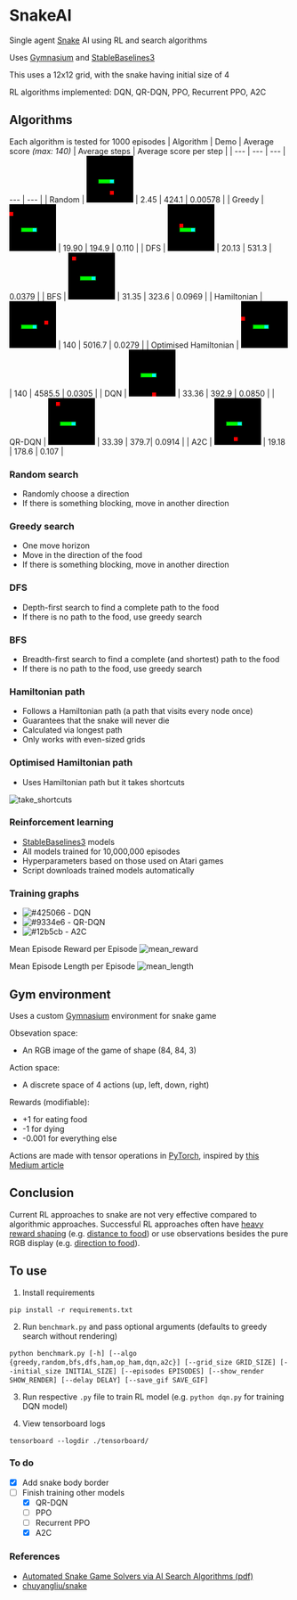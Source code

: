 # SnakeAI
Single agent [Snake](https://en.wikipedia.org/wiki/Snake_(video_game)) AI using RL and search algorithms

Uses [Gymnasium](https://gymnasium.farama.org/) and [StableBaselines3](https://stable-baselines3.readthedocs.io/en/master/)

This uses a 12x12 grid, with the snake having initial size of 4

RL algorithms implemented: DQN, QR-DQN, PPO, Recurrent PPO, A2C

## Algorithms
Each algorithm is tested for 1000 episodes
| Algorithm | Demo | Average score *(max: 140)* | Average steps | Average score per step |
| --- | --- | --- | --- | --- |
| Random | ![random_vid](/vid_saves/random_vid_0.gif) | 2.45 | 424.1 | 0.00578 |
| Greedy | ![greedy_vid](/vid_saves/greedy_vid_0.gif) | 19.90 | 194.9 | 0.110 |
| DFS | ![dfs_vid](/vid_saves/dfs_vid_0.gif) | 20.13 | 531.3 | 0.0379 |
| BFS | ![bfs_vid](/vid_saves/bfs_vid_0.gif) | 31.35 | 323.6 | 0.0969 |
| Hamiltonian | ![ham_vid](/vid_saves/ham_vid_0.gif) | 140 | 5016.7 | 0.0279 |
| Optimised Hamiltonian | ![op_ham_vid](/vid_saves/op_ham_vid_0.gif) | 140 | 4585.5 | 0.0305 |
| DQN | ![dqn_vid](/vid_saves/dqn_vid_0.gif) | 33.36 | 392.9 | 0.0850 |
| QR-DQN | ![qrdqn_vid](/vid_saves/qrdqn_vid_0.gif) | 33.39 | 379.7| 0.0914 |
| A2C | ![a2c_vid](/vid_saves/a2c_vid_0.gif) | 19.18 | 178.6 | 0.107 |

### Random search
 - Randomly choose a direction
 - If there is something blocking, move in another direction

### Greedy search
 - One move horizon
 - Move in the direction of the food
 - If there is something blocking, move in another direction

### DFS
 - Depth-first search to find a complete path to the food
 - If there is no path to the food, use greedy search

### BFS
 - Breadth-first search to find a complete (and shortest) path to the food
 - If there is no path to the food, use greedy search

### Hamiltonian path
 - Follows a Hamiltonian path (a path that visits every node once)
 - Guarantees that the snake will never die
 - Calculated via longest path
 - Only works with even-sized grids

### Optimised Hamiltonian path
 - Uses Hamiltonian path but it takes shortcuts
 
 ![take_shortcuts](https://user-images.githubusercontent.com/80515759/226577899-467443c3-5982-4e40-bbf1-b6302377f951.png)

### Reinforcement learning
 - [StableBaselines3](https://stable-baselines3.readthedocs.io/en/master/) models
 - All models trained for 10,000,000 episodes
 - Hyperparameters based on those used on Atari games
 - Script downloads trained models automatically
### Training graphs
 - ![#425066](https://placehold.co/15x15/425066/425066.png) - DQN
 - ![#9334e6](https://placehold.co/15x15/9334e6/9334e6.png) - QR-DQN
 - ![#12b5cb](https://placehold.co/15x15/12b5cb/12b5cb.png) - A2C

Mean Episode Reward per Episode
![mean_reward](https://user-images.githubusercontent.com/80515759/226867371-3eb0bd7c-3856-4741-80e8-9108dd501691.png)

Mean Episode Length per Episode
![mean_length](https://user-images.githubusercontent.com/80515759/226867800-06953fa1-0410-43df-91e3-bb8518a4f38d.png)

## Gym environment
Uses a custom [Gymnasium](https://gymnasium.farama.org/) environment for snake game

Obsevation space: 
 - An RGB image of the game of shape (84, 84, 3)

Action space: 
 - A discrete space of 4 actions (up, left, down, right)

Rewards (modifiable):
 - +1 for eating food
 - -1 for dying
 - -0.001 for everything else

Actions are made with tensor operations in [PyTorch](https://pytorch.org/), inspired by [this Medium article](https://medium.com/@oknagg/learning-to-play-snake-at-1-million-fps-4aae8d36d2f1)

## Conclusion
Current RL approaches to snake are not very effective compared to algorithmic approaches. Successful RL approaches often have [heavy reward shaping](https://www.reddit.com/r/reinforcementlearning/comments/zfvyq1/ai_beats_snake_game_with_deep_qlearning/) (e.g. [distance to food](https://openreview.net/pdf?id=iu2XOJ45cxo)) or use observations besides the pure RGB display (e.g. [direction to food](https://ieeexplore.ieee.org/document/9480232)).

## To use
1. Install requirements
```
pip install -r requirements.txt
```
2. Run `benchmark.py` and pass optional arguments (defaults to greedy search without rendering)
```
python benchmark.py [-h] [--algo {greedy,random,bfs,dfs,ham,op_ham,dqn,a2c}] [--grid_size GRID_SIZE] [--initial_size INITIAL_SIZE] [--episodes EPISODES] [--show_render SHOW_RENDER] [--delay DELAY] [--save_gif SAVE_GIF]
```
3. Run respective `.py` file to train RL model (e.g. `python dqn.py` for training DQN model)

4. View tensorboard logs
```
tensorboard --logdir ./tensorboard/
```

### To do
 - [x] Add snake body border
 - [ ] Finish training other models
    - [x] QR-DQN
    - [ ] PPO
    - [ ] Recurrent PPO
    - [x] A2C

### References
 - [Automated Snake Game Solvers via AI Search Algorithms (pdf)](https://bpb-us-e2.wpmucdn.com/sites.uci.edu/dist/5/1894/files/2016/12/AutomatedSnakeGameSolvers.pdf)
 - [chuyangliu/snake](https://github.com/chuyangliu/snake)